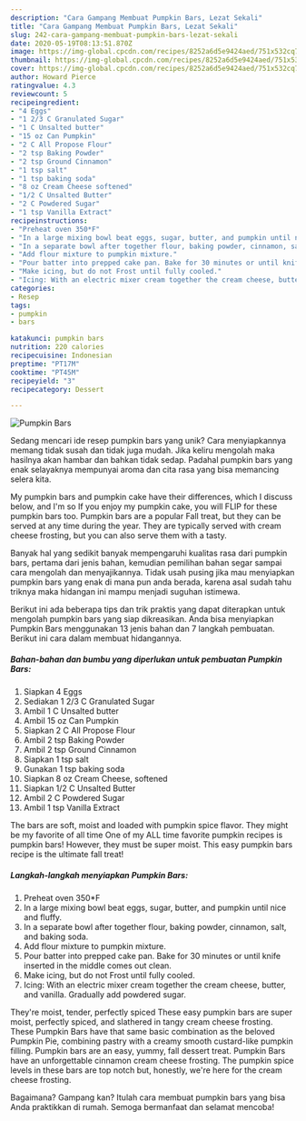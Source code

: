 ```yaml
---
description: "Cara Gampang Membuat Pumpkin Bars, Lezat Sekali"
title: "Cara Gampang Membuat Pumpkin Bars, Lezat Sekali"
slug: 242-cara-gampang-membuat-pumpkin-bars-lezat-sekali
date: 2020-05-19T08:13:51.870Z
image: https://img-global.cpcdn.com/recipes/8252a6d5e9424aed/751x532cq70/pumpkin-bars-recipe-main-photo.jpg
thumbnail: https://img-global.cpcdn.com/recipes/8252a6d5e9424aed/751x532cq70/pumpkin-bars-recipe-main-photo.jpg
cover: https://img-global.cpcdn.com/recipes/8252a6d5e9424aed/751x532cq70/pumpkin-bars-recipe-main-photo.jpg
author: Howard Pierce
ratingvalue: 4.3
reviewcount: 5
recipeingredient:
- "4 Eggs"
- "1 2/3 C Granulated Sugar"
- "1 C Unsalted butter"
- "15 oz Can Pumpkin"
- "2 C All Propose Flour"
- "2 tsp Baking Powder"
- "2 tsp Ground Cinnamon"
- "1 tsp salt"
- "1 tsp baking soda"
- "8 oz Cream Cheese softened"
- "1/2 C Unsalted Butter"
- "2 C Powdered Sugar"
- "1 tsp Vanilla Extract"
recipeinstructions:
- "Preheat oven 350*F"
- "In a large mixing bowl beat eggs, sugar, butter, and pumpkin until nice and fluffy."
- "In a separate bowl after together flour, baking powder, cinnamon, salt, and baking soda."
- "Add flour mixture to pumpkin mixture."
- "Pour batter into prepped cake pan. Bake for 30 minutes or until knife inserted in the middle comes out clean."
- "Make icing, but do not Frost until fully cooled."
- "Icing: With an electric mixer cream together the cream cheese, butter, and vanilla. Gradually add powdered sugar."
categories:
- Resep
tags:
- pumpkin
- bars

katakunci: pumpkin bars 
nutrition: 220 calories
recipecuisine: Indonesian
preptime: "PT17M"
cooktime: "PT45M"
recipeyield: "3"
recipecategory: Dessert

---
```



![Pumpkin Bars](https://img-global.cpcdn.com/recipes/8252a6d5e9424aed/751x532cq70/pumpkin-bars-recipe-main-photo.jpg)

Sedang mencari ide resep pumpkin bars yang unik? Cara menyiapkannya memang tidak susah dan tidak juga mudah. Jika keliru mengolah maka hasilnya akan hambar dan bahkan tidak sedap. Padahal pumpkin bars yang enak selayaknya mempunyai aroma dan cita rasa yang bisa memancing selera kita.

My pumpkin bars and pumpkin cake have their differences, which I discuss below, and I&#39;m so If you enjoy my pumpkin cake, you will FLIP for these pumpkin bars too. Pumpkin bars are a popular Fall treat, but they can be served at any time during the year. They are typically served with cream cheese frosting, but you can also serve them with a tasty.

Banyak hal yang sedikit banyak mempengaruhi kualitas rasa dari pumpkin bars, pertama dari jenis bahan, kemudian pemilihan bahan segar sampai cara mengolah dan menyajikannya. Tidak usah pusing jika mau menyiapkan pumpkin bars yang enak di mana pun anda berada, karena asal sudah tahu triknya maka hidangan ini mampu menjadi suguhan istimewa.


Berikut ini ada beberapa tips dan trik praktis yang dapat diterapkan untuk mengolah pumpkin bars yang siap dikreasikan. Anda bisa menyiapkan Pumpkin Bars menggunakan 13 jenis bahan dan 7 langkah pembuatan. Berikut ini cara dalam membuat hidangannya.

<!--inarticleads1-->

##### Bahan-bahan dan bumbu yang diperlukan untuk pembuatan Pumpkin Bars:

1. Siapkan 4 Eggs
1. Sediakan 1 2/3 C Granulated Sugar
1. Ambil 1 C Unsalted butter
1. Ambil 15 oz Can Pumpkin
1. Siapkan 2 C All Propose Flour
1. Ambil 2 tsp Baking Powder
1. Ambil 2 tsp Ground Cinnamon
1. Siapkan 1 tsp salt
1. Gunakan 1 tsp baking soda
1. Siapkan 8 oz Cream Cheese, softened
1. Siapkan 1/2 C Unsalted Butter
1. Ambil 2 C Powdered Sugar
1. Ambil 1 tsp Vanilla Extract


The bars are soft, moist and loaded with pumpkin spice flavor. They might be my favorite of all time One of my ALL time favorite pumpkin recipes is pumpkin bars! However, they must be super moist. This easy pumpkin bars recipe is the ultimate fall treat! 

<!--inarticleads2-->

##### Langkah-langkah menyiapkan Pumpkin Bars:

1. Preheat oven 350*F
1. In a large mixing bowl beat eggs, sugar, butter, and pumpkin until nice and fluffy.
1. In a separate bowl after together flour, baking powder, cinnamon, salt, and baking soda.
1. Add flour mixture to pumpkin mixture.
1. Pour batter into prepped cake pan. Bake for 30 minutes or until knife inserted in the middle comes out clean.
1. Make icing, but do not Frost until fully cooled.
1. Icing: With an electric mixer cream together the cream cheese, butter, and vanilla. Gradually add powdered sugar.


They&#39;re moist, tender, perfectly spiced These easy pumpkin bars are super moist, perfectly spiced, and slathered in tangy cream cheese frosting. These Pumpkin Bars have that same basic combination as the beloved Pumpkin Pie, combining pastry with a creamy smooth custard-like pumpkin filling. Pumpkin bars are an easy, yummy, fall dessert treat. Pumpkin Bars have an unforgettable cinnamon cream cheese frosting. The pumpkin spice levels in these bars are top notch but, honestly, we&#39;re here for the cream cheese frosting. 

Bagaimana? Gampang kan? Itulah cara membuat pumpkin bars yang bisa Anda praktikkan di rumah. Semoga bermanfaat dan selamat mencoba!
